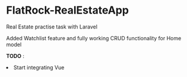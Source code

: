 # FlatRock-RealEstateApp

Real Estate practise task with Laravel

Added Watchlist feature and fully working CRUD functionality for Home model

<b>TODO</b> : 

<li>Start integrating Vue</li>
